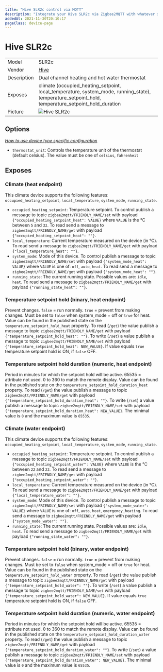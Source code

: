 ```yaml
---
title: "Hive SLR2c control via MQTT"
description: "Integrate your Hive SLR2c via Zigbee2MQTT with whatever smart home infrastructure you are using without the vendor's bridge or gateway."
addedAt: 2021-11-30T20:10:17
pageClass: device-page
---
```


<!-- !!!! -->
<!-- ATTENTION: This file is auto-generated through docgen! -->
<!-- You can only edit the "Notes"-Section between the two comment lines "Notes BEGIN" and "Notes END". -->
<!-- Do not use h1 or h2 heading within "## Notes"-Section. -->
<!-- !!!! -->

# Hive SLR2c

|     |     |
|-----|-----|
| Model | SLR2c  |
| Vendor  | [Hive](/supported-devices/#v=Hive)  |
| Description | Dual channel heating and hot water thermostat |
| Exposes | climate (occupied_heating_setpoint, local_temperature, system_mode, running_state), temperature_setpoint_hold, temperature_setpoint_hold_duration |
| Picture | ![Hive SLR2c](https://www.zigbee2mqtt.io/images/devices/SLR2c.png) |


<!-- Notes BEGIN: You can edit here. Add "## Notes" headline if not already present. -->


<!-- Notes END: Do not edit below this line -->



## Options
*[How to use device type specific configuration](../guide/configuration/devices-groups.md#specific-device-options)*

* `thermostat_unit`: Controls the temperature unit of the thermostat (default celsius). The value must be one of `celsius`, `fahrenheit`


## Exposes

### Climate (heat endpoint)
This climate device supports the following features: `occupied_heating_setpoint`, `local_temperature`, `system_mode`, `running_state`.
- `occupied_heating_setpoint`: Temperature setpoint. To control publish a message to topic `zigbee2mqtt/FRIENDLY_NAME/set` with payload `{"occupied_heating_setpoint_heat": VALUE}` where `VALUE` is the °C between `5` and `32`. To read send a message to `zigbee2mqtt/FRIENDLY_NAME/get` with payload `{"occupied_heating_setpoint_heat": ""}`.
- `local_temperature`: Current temperature measured on the device (in °C). To read send a message to `zigbee2mqtt/FRIENDLY_NAME/get` with payload `{"local_temperature_heat": ""}`.
- `system_mode`: Mode of this device. To control publish a message to topic `zigbee2mqtt/FRIENDLY_NAME/set` with payload `{"system_mode_heat": VALUE}` where `VALUE` is one of: `off`, `auto`, `heat`. To read send a message to `zigbee2mqtt/FRIENDLY_NAME/get` with payload `{"system_mode_heat": ""}`.
- `running_state`: The current running state. Possible values are: `idle`, `heat`. To read send a message to `zigbee2mqtt/FRIENDLY_NAME/get` with payload `{"running_state_heat": ""}`.

### Temperature setpoint hold (binary, heat endpoint)
Prevent changes. `false` = run normally. `true` = prevent from making changes. Must be set to `false` when system_mode = off or `true` for heat.
Value can be found in the published state on the `temperature_setpoint_hold_heat` property.
To read (`/get`) the value publish a message to topic `zigbee2mqtt/FRIENDLY_NAME/get` with payload `{"temperature_setpoint_hold_heat": ""}`.
To write (`/set`) a value publish a message to topic `zigbee2mqtt/FRIENDLY_NAME/set` with payload `{"temperature_setpoint_hold_heat": NEW_VALUE}`.
If value equals `true` temperature setpoint hold is ON, if `false` OFF.

### Temperature setpoint hold duration (numeric, heat endpoint)
Period in minutes for which the setpoint hold will be active. 65535 = attribute not used. 0 to 360 to match the remote display.
Value can be found in the published state on the `temperature_setpoint_hold_duration_heat` property.
To read (`/get`) the value publish a message to topic `zigbee2mqtt/FRIENDLY_NAME/get` with payload `{"temperature_setpoint_hold_duration_heat": ""}`.
To write (`/set`) a value publish a message to topic `zigbee2mqtt/FRIENDLY_NAME/set` with payload `{"temperature_setpoint_hold_duration_heat": NEW_VALUE}`.
The minimal value is `0` and the maximum value is `65535`.

### Climate (water endpoint)
This climate device supports the following features: `occupied_heating_setpoint`, `local_temperature`, `system_mode`, `running_state`.
- `occupied_heating_setpoint`: Temperature setpoint. To control publish a message to topic `zigbee2mqtt/FRIENDLY_NAME/set` with payload `{"occupied_heating_setpoint_water": VALUE}` where `VALUE` is the °C between `22` and `22`. To read send a message to `zigbee2mqtt/FRIENDLY_NAME/get` with payload `{"occupied_heating_setpoint_water": ""}`.
- `local_temperature`: Current temperature measured on the device (in °C). To read send a message to `zigbee2mqtt/FRIENDLY_NAME/get` with payload `{"local_temperature_water": ""}`.
- `system_mode`: Mode of this device. To control publish a message to topic `zigbee2mqtt/FRIENDLY_NAME/set` with payload `{"system_mode_water": VALUE}` where `VALUE` is one of: `off`, `auto`, `heat`, `emergency_heating`. To read send a message to `zigbee2mqtt/FRIENDLY_NAME/get` with payload `{"system_mode_water": ""}`.
- `running_state`: The current running state. Possible values are: `idle`, `heat`. To read send a message to `zigbee2mqtt/FRIENDLY_NAME/get` with payload `{"running_state_water": ""}`.

### Temperature setpoint hold (binary, water endpoint)
Prevent changes. `false` = run normally. `true` = prevent from making changes. Must be set to `false` when system_mode = off or `true` for heat.
Value can be found in the published state on the `temperature_setpoint_hold_water` property.
To read (`/get`) the value publish a message to topic `zigbee2mqtt/FRIENDLY_NAME/get` with payload `{"temperature_setpoint_hold_water": ""}`.
To write (`/set`) a value publish a message to topic `zigbee2mqtt/FRIENDLY_NAME/set` with payload `{"temperature_setpoint_hold_water": NEW_VALUE}`.
If value equals `true` temperature setpoint hold is ON, if `false` OFF.

### Temperature setpoint hold duration (numeric, water endpoint)
Period in minutes for which the setpoint hold will be active. 65535 = attribute not used. 0 to 360 to match the remote display.
Value can be found in the published state on the `temperature_setpoint_hold_duration_water` property.
To read (`/get`) the value publish a message to topic `zigbee2mqtt/FRIENDLY_NAME/get` with payload `{"temperature_setpoint_hold_duration_water": ""}`.
To write (`/set`) a value publish a message to topic `zigbee2mqtt/FRIENDLY_NAME/set` with payload `{"temperature_setpoint_hold_duration_water": NEW_VALUE}`.
The minimal value is `0` and the maximum value is `65535`.

